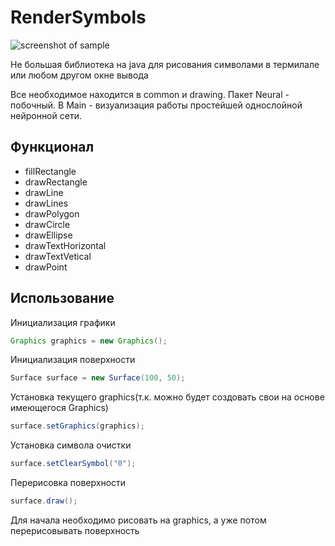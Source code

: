 # RenderSymbols

![screenshot of sample](https://pp.vk.me/c604821/v604821939/20236/UG2-GZfaurQ.jpg)

Не большая библиотека на java для рисования символами в термилале или любом другом окне вывода

Все необходимое находится в common и drawing.
Пакет Neural - побочный. В Main - визуализация работы простейшей однослойной нейронной сети.

## Функционал
* fillRectangle
* drawRectangle
* drawLine
* drawLines
* drawPolygon
* drawCircle
* drawEllipse
* drawTextHorizontal
* drawTextVetical
* drawPoint

## Использование

Инициализация графики
```java
Graphics graphics = new Graphics();
```

Инициализация поверхности
```java
Surface surface = new Surface(100, 50);
```

Установка текущего graphics(т.к. можно будет создовать свои на основе имеющегося Graphics)
```java
surface.setGraphics(graphics);
```

Установка символа очистки
```java
surface.setClearSymbol("0");
```

Перерисовка поверхности
```java
surface.draw();
```

Для начала необходимо рисовать на graphics, а уже потом перерисовывать поверхность
